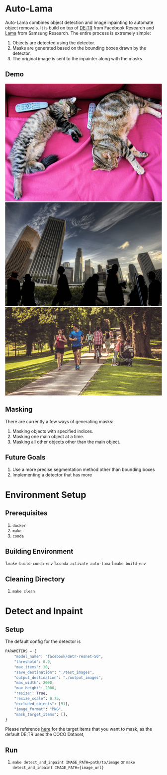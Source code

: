 # Auto-Lama
Auto-Lama combines object detection and image inpainting to automate object removals. It is build on top of [DE:TR](https://github.com/facebookresearch/detr) from Facebook Research and [Lama](https://github.com/saic-mdal/lama) from Samsung Research. The entire process is extremely simple:

1. Objects are detected using the detector.
1. Masks are generated based on the bounding boxes drawn by the detector.
1. The original image is sent to the inpainter along with the masks.

## Demo
![cat](./docs/images/cat.gif)
![buildings](./docs/images/buildings.gif)
![park](./docs/images/park.gif)

## Masking

There are currently a few ways of generating masks:
1. Masking objects with specified indices.
1. Masking one main object at a time.
1. Masking all other objects other than the main object.

## Future Goals
1. Use a more precise segmentation method other than bounding boxes
1. Implementing a detector that has more

# Environment Setup

## Prerequisites
1. `docker`
1. `make`
1. `conda`

## Building Environment
1.`make build-conda-env`
1.`conda activate auto-lama`
1.`make build-env`

## Cleaning Directory
1. `make clean`


# Detect and Inpaint
## Setup
The default config for the detector is 
``` python
PARAMETERS = {
    "model_name": "facebook/detr-resnet-50",
    "threshold": 0.9,
    "max_items": 10,
    "save_destination": "./test_images",
    "output_destination": "./output_images",
    "max_width": 2000,
    "max_height": 2000,
    "resize": True,
    "resize_scale": 0.75,
    "excluded_objects": [91],
    "image_format": "PNG",
    "mask_target_items": [],
}
```

Please reference [here](https://tech.amikelive.com/node-718/what-object-categories-labels-are-in-coco-dataset/) for the target items that you want to mask, as the default DE:TR uses the COCO Dataset, 

## Run
1. `make detect_and_inpaint IMAGE_PATH=path/to/image` or `make detect_and_inpaint IMAGE_PATH={image_url}`


